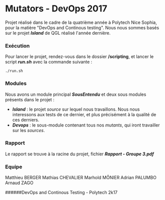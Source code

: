 # Mutators - DevOps 2017

Projet réalisé dans le cadre de la quatrième année à Polytech Nice Sophia, pour la matière "DevOps and Continous testing".
Nous nous sommes basés sur le projet ***Island*** de QGL réalisé l'année dernière.

### Exécution

Pour lancer le projet, rendez-vous dans le dossier **/scripting**, et lancer le script ***run.sh*** avec la commande suivante :

    ./run.sh
    

### Modules

Nous avons un module principal ***SousEntendu*** et deux sous modules présents dans le projet :

- ***Island*** : le projet *source* sur lequel nous travaillons. Nous nous interessons aux tests de ce dernier, et plus précisément à la qualité de ces derniers.
- ***Devops*** : le sous-module contenant tous nos *mutants*, qui iront travailler sur les *sources*.

### Rapport

Le rapport se trouve à la racine du projet, fichier ***Rapport - Groupe 3.pdf***

### Equipe

Matthieu BERGER
Mathias CHEVALIER
Marhold MÔNIER
Adrian PALUMBO
Arnaud ZAGO

######DevOps and Continous Testing - Polytech 2k17
